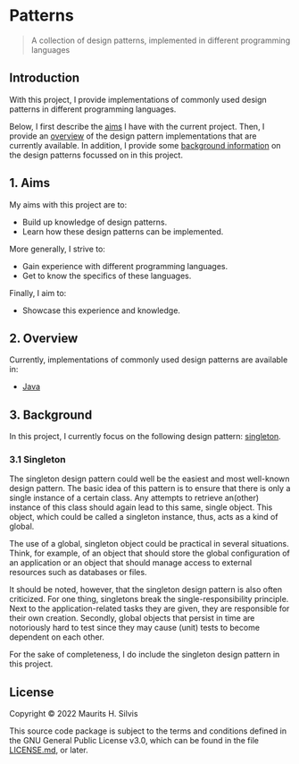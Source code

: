# Patterns

> A collection of design patterns, implemented in different programming languages

## Introduction

With this project, I provide implementations of commonly used design patterns in different programming languages.

Below, I first describe the [aims](#1-aims) I have with the current project.
Then, I provide an [overview](#2-overview) of the design pattern implementations that are currently available.
In addition, I provide some [background information](#3-background) on the design patterns focussed on in this project.

## 1. Aims

My aims with this project are to:

- Build up knowledge of design patterns.
- Learn how these design patterns can be implemented.

More generally, I strive to:

- Gain experience with different programming languages.
- Get to know the specifics of these languages.

Finally, I aim to:

- Showcase this experience and knowledge.

## 2. Overview

Currently, implementations of commonly used design patterns are available in:

- [Java](java)

## 3. Background

In this project, I currently focus on the following design pattern: [singleton](#31-singleton).

### 3.1 Singleton

The singleton design pattern could well be the easiest and most well-known design pattern.
The basic idea of this pattern is to ensure that there is only a single instance of a certain class.
Any attempts to retrieve an(other) instance of this class should again lead to this same, single object.
This object, which could be called a singleton instance, thus, acts as a kind of global.

The use of a global, singleton object could be practical in several situations.
Think, for example, of an object that should store the global configuration of an application or an object that should manage access to external resources such as databases or files.

It should be noted, however, that the singleton design pattern is also often criticized.
For one thing, singletons break the single-responsibility principle.
Next to the application-related tasks they are given, they are responsible for their own creation.
Secondly, global objects that persist in time are notoriously hard to test since they may cause (unit) tests to become dependent on each other.

For the sake of completeness, I do include the singleton design pattern in this project.

## License

Copyright © 2022 Maurits H. Silvis

This source code package is subject to the terms and conditions defined in the GNU General Public License v3.0, which can be found in the file [LICENSE.md](LICENSE.md), or later.
